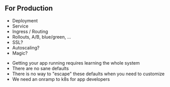 ## For Production

- Deployment
- Service
- Ingress / Routing
- Rollouts, A/B, blue/green, ...
- SSL?
- Autoscaling?
- Magic?

<aside class="notes">

- Getting your app running requires learning the whole system
- There are no sane defaults
- There is no way to "escape" these defaults when you need to customize
- We need an onramp to k8s for app developers

</aside>
